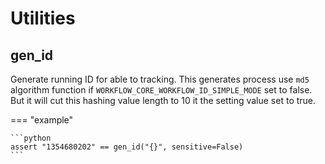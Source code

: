 # Utilities

## gen_id

Generate running ID for able to tracking. This generates process use `md5`
algorithm function if ``WORKFLOW_CORE_WORKFLOW_ID_SIMPLE_MODE`` set to
false. But it will cut this hashing value length to 10 it the setting value
set to true.

=== "example"

    ```python
    assert "1354680202" == gen_id("{}", sensitive=False)
    ```
